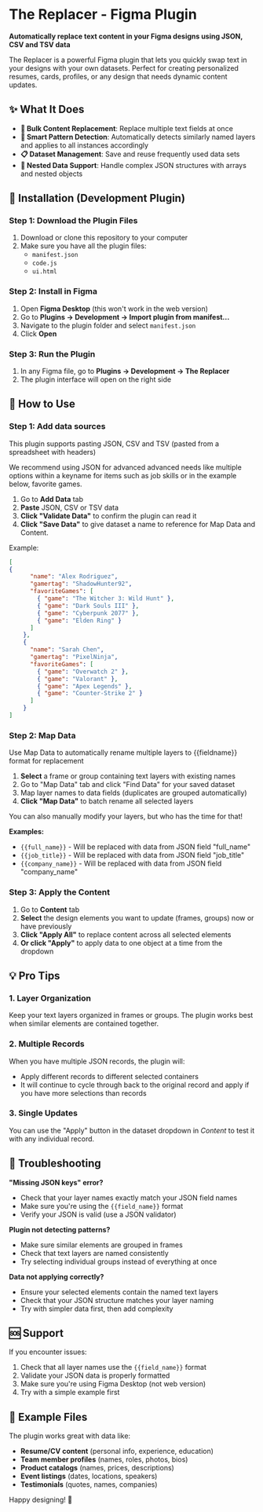 # The Replacer - Figma Plugin

**Automatically replace text content in your Figma designs using JSON, CSV and TSV data**

The Replacer is a powerful Figma plugin that lets you quickly swap text in your designs with your own datasets. Perfect for creating personalized resumes, cards, profiles, or any design that needs dynamic content updates.

## ✨ What It Does

- **🔄 Bulk Content Replacement**: Replace multiple text fields at once
- **🎯 Smart Pattern Detection**: Automatically detects similarly named layers and applies to all instances accordingly  
- **📋 Dataset Management**: Save and reuse frequently used data sets
- **🔗 Nested Data Support**: Handle complex JSON structures with arrays and nested objects

## 🚀 Installation (Development Plugin)

### Step 1: Download the Plugin Files
1. Download or clone this repository to your computer
2. Make sure you have all the plugin files:
   - `manifest.json`
   - `code.js` 
   - `ui.html`

### Step 2: Install in Figma
1. Open **Figma Desktop** (this won't work in the web version)
2. Go to **Plugins → Development → Import plugin from manifest...**
3. Navigate to the plugin folder and select `manifest.json`
4. Click **Open**

### Step 3: Run the Plugin
1. In any Figma file, go to **Plugins → Development → The Replacer**
2. The plugin interface will open on the right side

## 📝 How to Use

### Step 1: Add data sources

This plugin supports pasting JSON, CSV and TSV (pasted from a spreadsheet with headers)

We recommend using JSON for advanced advanced needs like multiple options within a keyname for items such as job skills or in the example below, favorite games.

1. Go to **Add Data** tab
2. **Paste** JSON, CSV or TSV data
2. **Click "Validate Data"** to confirm the plugin can read it
4. **Click "Save Data"** to give dataset a name to reference for Map Data and Content.

Example:
```json
[
{
      "name": "Alex Rodriguez",
      "gamertag": "ShadowHunter92",
      "favoriteGames": [
        { "game": "The Witcher 3: Wild Hunt" },
        { "game": "Dark Souls III" },
        { "game": "Cyberpunk 2077" },
        { "game": "Elden Ring" }
      ]
    },
    {
      "name": "Sarah Chen",
      "gamertag": "PixelNinja",
      "favoriteGames": [
        { "game": "Overwatch 2" },
        { "game": "Valorant" },
        { "game": "Apex Legends" },
        { "game": "Counter-Strike 2" }
      ]
    }
]
```

### Step 2: Map Data

Use Map Data to automatically rename multiple layers to {{fieldname}} format for replacement
1. **Select** a frame or group containing text layers with existing names 
2. Go to "Map Data" tab and click "Find Data" for your saved dataset  
3. Map layer names to data fields (duplicates are grouped automatically)  
4. **Click "Map Data"** to batch rename all selected layers

You can also manually modify your layers, but who has the time for that!

**Examples:**
- `{{full_name}}` - Will be replaced with data from JSON field "full_name"
- `{{job_title}}` - Will be replaced with data from JSON field "job_title"  
- `{{company_name}}` - Will be replaced with data from JSON field "company_name"

### Step 3: Apply the Content

1. Go to **Content** tab
2. **Select** the design elements you want to update (frames, groups) now or have previously
2. **Click "Apply All"** to replace content across all selected elements
4. **Or click "Apply"** to apply data to one object at a time from the dropdown



## 💡 Pro Tips

### 1. Layer Organization
Keep your text layers organized in frames or groups. The plugin works best when similar elements are contained together.

### 2. Multiple Records
When you have multiple JSON records, the plugin will:
- Apply different records to different selected containers
- It will continue to cycle through back to the original record and apply if you have more selections than records

### 3. Single Updates
You can use the "Apply" button in the dataset dropdown in *Content* to test it with any individual record.

## 🔧 Troubleshooting

**"Missing JSON keys" error?**
- Check that your layer names exactly match your JSON field names
- Make sure you're using the `{{field_name}}` format
- Verify your JSON is valid (use a JSON validator)

**Plugin not detecting patterns?**
- Make sure similar elements are grouped in frames
- Check that text layers are named consistently
- Try selecting individual groups instead of everything at once

**Data not applying correctly?**
- Ensure your selected elements contain the named text layers
- Check that your JSON structure matches your layer naming
- Try with simpler data first, then add complexity

## 🆘 Support

If you encounter issues:
1. Check that all layer names use the `{{field_name}}` format
2. Validate your JSON data is properly formatted
3. Make sure you're using Figma Desktop (not web version)
4. Try with a simple example first

## 📄 Example Files

The plugin works great with data like:
- **Resume/CV content** (personal info, experience, education)  
- **Team member profiles** (names, roles, photos, bios)
- **Product catalogs** (names, prices, descriptions)
- **Event listings** (dates, locations, speakers)
- **Testimonials** (quotes, names, companies)

Happy designing! 🎨 
